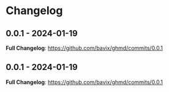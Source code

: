 # Changelog

## 0.0.1 - 2024-01-19

**Full Changelog**: https://github.com/bavix/ghmd/commits/0.0.1

## 0.0.1 - 2024-01-19

**Full Changelog**: https://github.com/bavix/ghmd/commits/0.0.1

